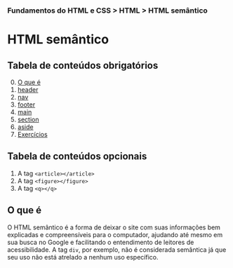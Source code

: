 ### Fundamentos do HTML e CSS > HTML > HTML semântico

# HTML semântico

## Tabela de conteúdos obrigatórios
0. [O que é](README.md)
1. [header](1.%20header.md)
2. [nav](2.%20nav.md)
3. [footer](3.%20footer.md)
4. [main](4.%20main.md)
5. [section](5.2%0section.md)
6. [aside](6.%20aside.md)
7. [Exercícios](7.%20Exercícios.md)

## Tabela de conteúdos opcionais
1. A tag `<article></article>`
2. A tag `<figure></figure>`
3. A tag `<q></q>`

## O que é

O HTML semântico é a forma de deixar o site com suas informações bem explicadas e compreensíveis para o computador, ajudando até mesmo em sua busca no Google e facilitando o entendimento de leitores de acessibilidade. A tag `div`, por exemplo, não é considerada semântica já que seu uso não está atrelado a nenhum uso específico.
